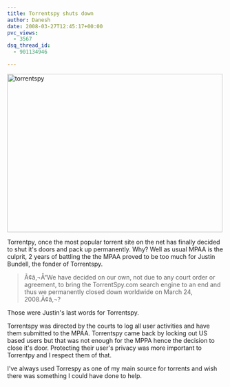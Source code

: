 ```yaml
---
title: Torrentspy shuts down
author: Danesh
date: 2008-03-27T12:45:17+00:00
pvc_views:
  - 3567
dsq_thread_id:
  - 901134946

---
```

[<img loading="lazy" src="http://farm3.static.flickr.com/2351/2366440960_968e167a84.jpg" alt="torrentspy" border="0" height="368" width="500" />][1]

Torrentpy, once the most popular torrent site on the net has finally decided to shut it's doors and pack up permanently. Why? Well as usual MPAA is the culprit, 2 years of battling the the MPAA proved to be too much for Justin Bundell, the fonder of Torrentspy.

> Ã¢â‚¬Å“We have decided on our own, not due to any court order or agreement, to bring the TorrentSpy.com search engine to an end and thus we permanently closed down worldwide on March 24, 2008.Ã¢â‚¬?

Those were Justin's last words for Torrentspy.

Torrentspy was directed by the courts to log all user activities and have them submitted to the MPAA. Torrentspy came back by locking out US based users but that was not enough for the MPPA hence the decision to close it's door. Protecting their user's privacy was more important to Torrentpy and I respect them of that.

I've always used Torrespy as one of my main source for torrents and wish there was something I could have done to help.

 [1]: http://www.flickr.com/photos/dannyportal/2366440960/ "torrentspy by vwvr9, on Flickr"